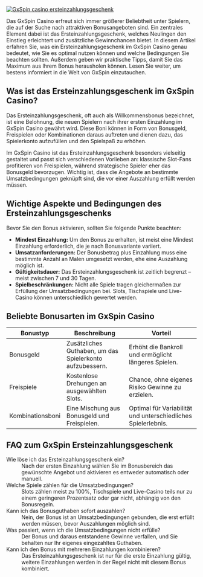 [![GxSpin casino ersteinzahlungsgeschenk](https://123-caf.pages.dev/gitsignup.png)](https://vrmoo.ru/Bt82HjjY)

<p>Das GxSpin Casino erfreut sich immer größerer Beliebtheit unter Spielern, die auf der Suche nach attraktiven Bonusangeboten sind. Ein zentrales Element dabei ist das Ersteinzahlungsgeschenk, welches Neulingen den Einstieg erleichtert und zusätzliche Gewinnchancen bietet. In diesem Artikel erfahren Sie, was ein Ersteinzahlungsgeschenk im GxSpin Casino genau bedeutet, wie Sie es optimal nutzen können und welche Bedingungen Sie beachten sollten. Außerdem geben wir praktische Tipps, damit Sie das Maximum aus Ihrem Bonus herausholen können. Lesen Sie weiter, um bestens informiert in die Welt von GxSpin einzutauchen.</p>  <h2>Was ist das Ersteinzahlungsgeschenk im GxSpin Casino?</h2> <p>Das Ersteinzahlungsgeschenk, oft auch als Willkommensbonus bezeichnet, ist eine Belohnung, die neuen Spielern nach ihrer ersten Einzahlung im GxSpin Casino gewährt wird. Diese Boni können in Form von Bonusgeld, Freispielen oder Kombinationen daraus auftreten und dienen dazu, das Spielerkonto aufzufüllen und den Spielspaß zu erhöhen.</p> <p>Im GxSpin Casino ist das Ersteinzahlungsgeschenk besonders vielseitig gestaltet und passt sich verschiedenen Vorlieben an: klassische Slot-Fans profitieren von Freispielen, während strategische Spieler eher das Bonusgeld bevorzugen. Wichtig ist, dass die Angebote an bestimmte Umsatzbedingungen geknüpft sind, die vor einer Auszahlung erfüllt werden müssen.</p>  <h2>Wichtige Aspekte und Bedingungen des Ersteinzahlungsgeschenks</h2> <p>Bevor Sie den Bonus aktivieren, sollten Sie folgende Punkte beachten:</p> <ul> <li><strong>Mindest Einzahlung:</strong> Um den Bonus zu erhalten, ist meist eine Mindest Einzahlung erforderlich, die je nach Bonusvariante variiert.</li> <li><strong>Umsatzanforderungen:</strong> Der Bonusbetrag plus Einzahlung muss eine bestimmte Anzahl an Malen umgesetzt werden, ehe eine Auszahlung möglich ist.</li> <li><strong>Gültigkeitsdauer:</strong> Das Ersteinzahlungsgeschenk ist zeitlich begrenzt – meist zwischen 7 und 30 Tagen.</li> <li><strong>Spielbeschränkungen:</strong> Nicht alle Spiele tragen gleichermaßen zur Erfüllung der Umsatzbedingungen bei. Slots, Tischspiele und Live-Casino können unterschiedlich gewertet werden.</li> </ul>  <h2>Beliebte Bonusarten im GxSpin Casino</h2> <table>   <thead>     <tr>       <th>Bonustyp</th>       <th>Beschreibung</th>       <th>Vorteil</th>     </tr>   </thead>   <tbody>     <tr>       <td>Bonusgeld</td>       <td>Zusätzliches Guthaben, um das Spielerkonto aufzubessern.</td>       <td>Erhöht die Bankroll und ermöglicht längeres Spielen.</td>     </tr>     <tr>       <td>Freispiele</td>       <td>Kostenlose Drehungen an ausgewählten Slots.</td>       <td>Chance, ohne eigenes Risiko Gewinne zu erzielen.</td>     </tr>     <tr>       <td>Kombinationsboni</td>       <td>Eine Mischung aus Bonusgeld und Freispielen.</td>       <td>Optimal für Variabilität und unterschiedliches Spielerlebnis.</td>     </tr>   </tbody> </table>  <h2>FAQ zum GxSpin Ersteinzahlungsgeschenk</h2> <dl>   <dt>Wie löse ich das Ersteinzahlungsgeschenk ein?</dt>   <dd>Nach der ersten Einzahlung wählen Sie im Bonusbereich das gewünschte Angebot und aktivieren es entweder automatisch oder manuell.</dd>    <dt>Welche Spiele zählen für die Umsatzbedingungen?</dt>   <dd>Slots zählen meist zu 100%, Tischspiele und Live-Casino teils nur zu einem geringeren Prozentsatz oder gar nicht, abhängig von den Bonusregeln.</dd>    <dt>Kann ich das Bonusguthaben sofort auszahlen?</dt>   <dd>Nein, der Bonus ist an Umsatzbedingungen gebunden, die erst erfüllt werden müssen, bevor Auszahlungen möglich sind.</dd>    <dt>Was passiert, wenn ich die Umsatzbedingungen nicht erfülle?</dt>   <dd>Der Bonus und daraus entstandene Gewinne verfallen, und Sie behalten nur Ihr eigenes eingezahltes Guthaben.</dd>    <dt>Kann ich den Bonus mit mehreren Einzahlungen kombinieren?</dt>   <dd>Das Ersteinzahlungsgeschenk ist nur für die erste Einzahlung gültig, weitere Einzahlungen werden in der Regel nicht mit diesem Bonus kombiniert.</dd> </dl>